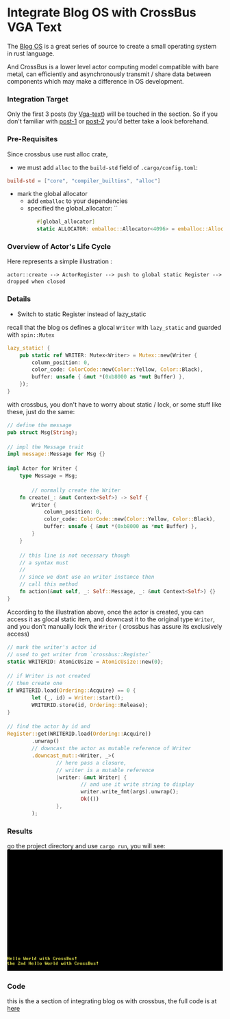 # Integrate Blog OS with CrossBus VGA Text 

The [Blog OS](https://os.phil-opp.com/) is a great series of source to 
create a small operating system in rust language.

And CrossBus is a lower level actor computing model compatible with 
bare metal, can efficiently and asynchronously transmit / share data between
components which may make a difference in OS development.

### Integration Target
Only the first 3 posts (by [Vga-text](https://os.phil-opp.com/vga-text-mode/)) will be touched in the section. 
So if you don't familiar with [post-1](https://os.phil-opp.com/freestanding-rust-binary/) or [post-2](https://os.phil-opp.com/minimal-rust-kernel/) 
you'd better take a look beforehand.

### Pre-Requisites
Since crossbus use rust alloc crate, 

- we must add `alloc` to the `build-std` field of `.cargo/config.toml`:

```toml 
build-std = ["core", "compiler_builtins", "alloc"]
```
- mark the global allocator
  - add `emballoc` to your dependencies
  - specified the global_allocator: ``
    ```rust 
       #[global_allocator]
       static ALLOCATOR: emballoc::Allocator<4096> = emballoc::Allocator::new();
    ```

### Overview of Actor's Life Cycle
Here represents a simple illustration :

```
actor::create --> ActorRegister --> push to global static Register --> dropped when closed
```

### Details 
- Switch to static Register instead of lazy_static

recall that the blog os defines a glocal `Writer` with `lazy_static` 
and guarded with `spin::Mutex`
```rust 
lazy_static! {
    pub static ref WRITER: Mutex<Writer> = Mutex::new(Writer {
        column_position: 0,
        color_code: ColorCode::new(Color::Yellow, Color::Black),
        buffer: unsafe { &mut *(0xb8000 as *mut Buffer) },
    });
}
```

with crossbus, you don't have to worry about static / lock, or some stuff 
like these, just do the same:
```rust 
// define the message
pub struct Msg(String);

// impl the Message trait
impl message::Message for Msg {}

impl Actor for Writer {
    type Message = Msg;

		// normally create the Writer
    fn create(_: &mut Context<Self>) -> Self {
        Writer {
            column_position: 0,
            color_code: ColorCode::new(Color::Yellow, Color::Black),
            buffer: unsafe { &mut *(0xb8000 as *mut Buffer) },
        }
    }

    // this line is not necessary though
    // a syntax must
    //
    // since we dont use an writer instance then
    // call this method
    fn action(&mut self, _: Self::Message, _: &mut Context<Self>) {}
}
```

According to the illustration above, 
once the actor is created, you can access it as glocal static item,
and downcast it to the original type `Writer`, and you don't 
manually lock the `Writer` ( crossbus has assure its exclusively access)
```rust 
// mark the writer's actor id
// used to get writer from `crossbus::Register`
static WRITERID: AtomicUsize = AtomicUsize::new(0);

// if Writer is not created
// then create one
if WRITERID.load(Ordering::Acquire) == 0 {
		let (_, id) = Writer::start();
		WRITERID.store(id, Ordering::Release);
}

// find the actor by id and
Register::get(WRITERID.load(Ordering::Acquire))
		.unwrap()
		// downcast the actor as mutable reference of Writer
		.downcast_mut::<Writer, _>(
				// here pass a closure,
				// writer is a mutable reference
				|writer: &mut Writer| {
						// and use it write string to display
						writer.write_fmt(args).unwrap();
						Ok(())
				},
		);
```

### Results
go the project directory and use `cargo run`, you will see:
![vga-text](../assets/vga-text.png)

### Code
this is the a section of integrating blog os with crossbus,
the full code is at [here](https://github.com/hominee/crossbus/tree/master/examples/blog-os/vga-text) 


